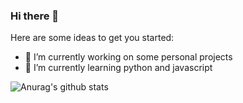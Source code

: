 ### Hi there 👋



Here are some ideas to get you started:

- 🔭 I’m currently working on some personal projects
- 🌱 I’m currently learning python and javascript

![Anurag's github stats](https://github-readme-stats.vercel.app/api?username=JavierFernandezB&show_icons=true&theme=radical)
